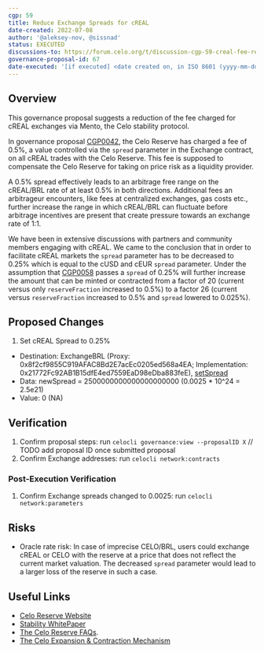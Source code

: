 ```yaml
---
cgp: 59
title: Reduce Exchange Spreads for cREAL
date-created: 2022-07-08
author: '@aleksey-nov, @sissnad'
status: EXECUTED
discussions-to: https://forum.celo.org/t/discussion-cgp-59-creal-fee-reduction/3929
governance-proposal-id: 67
date-executed: '[if executed] <date created on, in ISO 8601 (yyyy-mm-dd) format>'
---
```

## Overview

This governance proposal suggests a reduction of the fee charged for cREAL exchanges via Mento, the Celo stability protocol.

In governance proposal [CGP0042](https://github.com/celo-org/governance/blob/main/CGPs/cgp-0042.md), the Celo Reserve has charged a fee of 0.5%, a value controlled via the `spread` parameter in the Exchange contract, on all cREAL trades with the Celo Reserve. This fee is supposed to compensate the Celo Reserve for taking on price risk as a liquidity provider.

A 0.5% spread effectively leads to an arbitrage free range on the cREAL/BRL rate of at least 0.5% in both directions. Additional fees an arbitrageur encounters, like fees at centralized exchanges, gas costs etc., further increase the range in which cREAL/BRL can fluctuate before arbitrage incentives are present that create pressure towards an exchange rate of 1:1.

We have been in extensive discussions with partners and community members engaging with cREAL. We came to the conclusion that in order to facilitate cREAL markets the `spread` parameter has to be decreased to 0.25% which is equal to the cUSD and cEUR `spread` parameter. Under the assumption that [CGP0058](https://github.com/celo-org/governance/blob/main/CGPs/cgp-0058.md) passes a `spread` of 0.25% will further increase the amount that can be minted or contracted from a factor of 20 (current versus only `reserveFraction` increased to 0.5%) to a factor 26 (current versus `reserveFraction` increased to 0.5% and `spread` lowered to 0.025%).

## Proposed Changes

1. Set cREAL Spread to 0.25%
  - Destination:  ExchangeBRL (Proxy: 0x8f2cf9855C919AFAC8Bd2E7acEc0205ed568a4EA; Implementation: 0x21772Fc92AB1B15dfE4ed7559EaD98eDba883feE), [setSpread](https://github.com/celo-org/celo-monorepo/blob/master/packages/protocol/contracts/stability/Exchange.sol#L287)
  - Data: newSpread = 2500000000000000000000 (0.0025 * 10^24 = 2.5e21) 
  - Value: 0 (NA)

## Verification

1. Confirm proposal steps: run `celocli governance:view --proposalID X` // TODO add proposal ID once submitted proposal
2. Confirm Exchange addresses: run `celocli network:contracts`

### Post-Execution Verification
1. Confirm Exchange spreads changed to 0.0025: run `celocli network:parameters`

## Risks

- Oracle rate risk: In case of imprecise CELO/BRL, users could exchange cREAL or CELO with the reserve at a price that does not reflect the current market valuation. The decreased `spread` parameter would lead to a larger loss of the reserve in such a case.

## Useful Links
* [Celo Reserve Website](https://celoreserve.org/)
* [Stability WhitePaper](https://celo.org/papers/Celo_Stability_Analysis.pdf)
* [The Celo Reserve FAQs](https://medium.com/celoorg/the-celo-reserve-faqs-f3f7cbb1991f). 
* [The Celo Expansion & Contraction Mechanism](https://medium.com/celoorg/zooming-in-on-the-celo-expansion-contraction-mechanism-446ca7abe4f)
